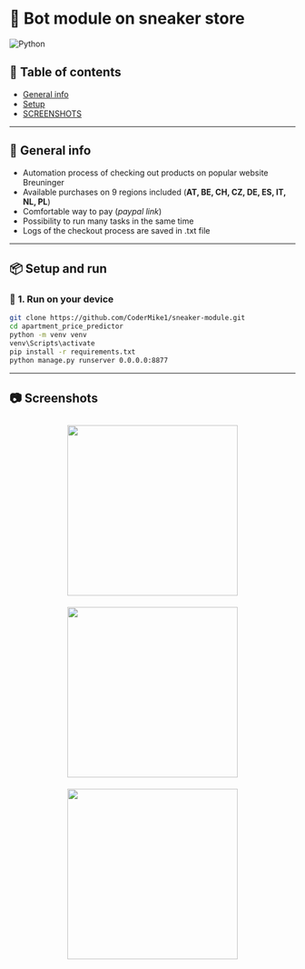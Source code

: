# 🏡 Bot module on sneaker store

![Python](https://img.shields.io/badge/Python-3.11-blue?style=for-the-badge&logo=python)

## 📝 **Table of contents**
* [General info](#-general-info)
* [Setup](#-setup-and-run)
* [SCREENSHOTS](#-screenshots)
---
## 🚀 **General info**
- Automation process of checking out products on popular website Breuninger
- Available purchases on 9 regions included (**AT, BE, CH, CZ, DE, ES, IT, NL, PL**)
- Comfortable way to pay (*paypal link*)
- Possibility to run many tasks in the same time
- Logs of the checkout process are saved in .txt file
---

## 📦 **Setup and run**

### 🔹 **1. Run on your device**
```bash
git clone https://github.com/CoderMike1/sneaker-module.git
cd apartment_price_predictor
python -m venv venv
venv\Scripts\activate
pip install -r requirements.txt
python manage.py runserver 0.0.0.0:8877
```

---
## 📷 **Screenshots**
<p align="center">
  <img src="screenshots/screenshot1.png"  width="300" style="margin: 10px;">
  <img src="screenshots/screenshot2.png"  width="300" style="margin: 10px;">
  <img src="screenshots/screenshot3.png"  width="300" style="margin: 10px;">
</p>